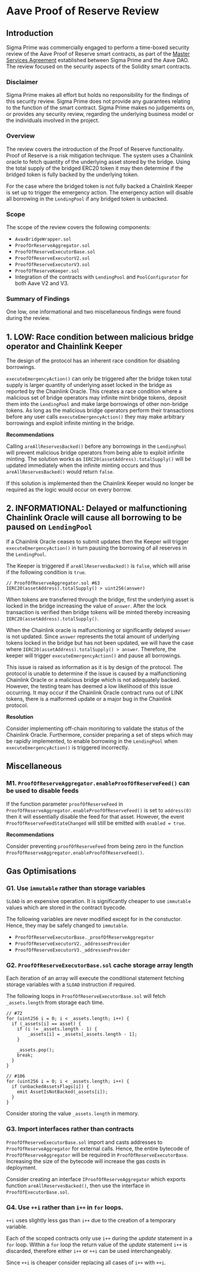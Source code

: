 # Aave Proof of Reserve Review

## Introduction

Sigma Prime was commercially engaged to perform a time-boxed security review of the Aave Proof of Reserve smart contracts, as part of the [Master Services Agreement](https://governance.aave.com/t/sigma-prime-security-assessment-services-for-aave/8518) established between Sigma Prime and the Aave DAO.
The review focused on the security aspects of the Solidity smart contracts.

### Disclaimer

Sigma Prime makes all effort but holds no responsibility for the findings of this security review. Sigma Prime does
not provide any guarantees relating to the function of the smart contract. Sigma Prime makes no judgements
on, or provides any security review, regarding the underlying business model or the individuals involved in the
project.

### Overview

The review covers the introduction of the Proof of Reserve functionality.
Proof of Reserve is a risk mitigation technique. 
The system uses a Chainlink oracle to fetch quantity of the underlying asset stored by the bridge.
Using the total supply of the bridged ERC20 token it may then determine if the bridged token is fully backed by the underlying token.

For the case where the bridged token is not fully backed a Chainlink Keeper is set up to trigger the emergency action.
The emergency action will disable all borrowing in the `LendingPool` if any bridged token is unbacked.

### Scope

The scope of the review covers the following components:
* `AvaxBridgeWrapper.sol`
* `ProofOrReserveAggregator.sol`
* `ProofOfReserveExecutorBase.sol`
* `ProofOfReserveExecutorV2.sol`
* `ProofOfReserveExecutorV3.sol`
* `ProofOfReserveKeeper.sol`
* Integration of the contracts with `LendingPool` and `PoolConfigurator` for both Aave V2 and V3.

### Summary of Findings

One low, one informational and two miscellaneous findings were found during the review.


## 1. LOW: Race condition between malicious bridge operator and Chainlink Keeper

The design of the protocol has an inherent race condition for disabling borrowings.

`executeEmergencyAction()` can only be triggered after the bridge token total supply is larger quantity of underlying asset locked in the bridge as reported by the Chainlink Oracle.
This creates a race condition where a malicious set of bridge operators may infinite mint bridge tokens, deposit them into the `LendingPool` and make large borrowings of other non-bridge tokens.
As long as the malicious bridge operators perform their transactions before any user calls `executeEmergencyAction()` they may make arbitrary borrowings and exploit infinite minting in the bridge.

**Recommendations**

Calling `areAllReservesBacked()` before any borrowings in the `LendingPool` will prevent malicious bridge operators from being able to exploit infinite minting.
The solution works as `IERC20(assetAddress).totalSupply()` will be updated immediately when the infinite minting occurs and thus `areAllReservesBacked()` would return `false`.

If this solution is implemented then the Chainlink Keeper would no longer be required as the logic would occur on every borrow.


## 2. INFORMATIONAL: Delayed or malfunctioning Chainlink Oracle will cause all borrowing to be paused on `LendingPool`

If a Chainlink Oracle ceases to submit updates then the Keeper will trigger `executeEmergencyAction()` in turn pausing the borrowing of all reserves in the `LendingPool`.

The Keeper is triggered if `areAllReservesBacked()` is `false`, which will arise if the following condition is `true`. 

```solidity
// ProofOfReserveAggregator.sol #63
IERC20(assetAddress).totalSupply() > uint256(answer)
```

When tokens are transferred through the bridge, first the underlying asset is locked in the bridge increasing the value of `answer`.
After the lock transaction is verified then bridge tokens will be minted thereby increasing `IERC20(assetAddress).totalSupply()`.

When the Chainlink oracle is malfunctioning or significantly delayed `answer` is not updated.
Since `answer` represents the total amount of underlying tokens locked in the bridge but has not been updated, we will have the case where `IERC20(assetAddress).totalSupply() > answer`.
Therefore, the keeper will trigger `executeEmergencyAction()` and pause all borrowings.

This issue is raised as information as it is by design of the protocol.
The protocol is unable to determine if the issue is caused by a malfunctioning Chainlink Oracle or a malicious bridge which is not adequately backed.
However, the testing team has deemed a low likelihood of this issue occurring. 
It may occur if the Chainlink Oracle contract runs out of LINK tokens, there is a malformed update or a major bug in the Chainlink protocol.

**Resolution**

Consider implementing off-chain monitoring to validate the status of the Chainlink Oracle.
Furthermore, consider preparing a set of steps which may be rapidly implemented, to enable borrowing in the `LendingPool` when `executeEmergencyAction()` is triggered incorrectly.


## Miscellaneous

### M1. `ProofOfReserveAggregator.enableProofOfReserveFeed()` can be used to disable feeds

If the function parameter `proofOfReserveFeed` in `ProofOfReserveAggregator.enableProofOfReserveFeed()` is set to `address(0)` then it will essentially disable the feed for that asset.
However, the event `ProofOfReserveFeedStateChanged` will still be emitted with `enabled = true`.

**Recommendations**

Consider preventing `proofOfReserveFeed` from being zero in the function `ProofOfReserveAggregator.enableProofOfReserveFeed()`.

## Gas Optimisations

### G1. Use `immutable` rather than storage variables

`SLOAD` is an expensive operation.
It is significantly cheaper to use `immutable` values which are stored in the contract byecode.

The following variables are never modified except for in the constuctor.
Hence, they may be safely changed to `immutable`.

* `ProofOfReserveExecutorBase._proofOfReserveAggregator`
* `ProofOfReserveExecutorV2._addressesProvider`
* `ProofOfReserveExecutorV3._addressesProvider`

### G2. `ProofOfReserveExecutorBase.sol` cache storage array length

Each iteration of an array will execute the conditional statement fetching storage variables with a `SLOAD` instruction if required.

The following loops in `ProofOfReserveExecutorBase.sol` will fetch `_assets.length` from storage each time.

```solidity
// #72
for (uint256 i = 0; i < _assets.length; i++) {
  if (_assets[i] == asset) {
    if (i != _assets.length - 1) {
        _assets[i] = _assets[_assets.length - 1];
    }

    _assets.pop();
    break;
  }
}
```

```solidity
// #106
for (uint256 i = 0; i < _assets.length; i++) {
  if (unbackedAssetsFlags[i]) {
    emit AssetIsNotBacked(_assets[i]);
  }
}
```

Consider storing the value `_assets.length` in memory.

### G3. Import interfaces rather than contracts

`ProofOfReserveExecutorBase.sol` import and casts addresses to `ProofOfReserveAggregator` for external calls.
Hence, the entire bytecode of `ProofOfReserveAggregator` will be required in `ProofOfReserveExecutorBase`.
Increasing the size of the bytecode will increase the gas costs in deployment.

Consider creating an interface `IProofOfReserveAggregator` which exports function `areAllReservesBacked()`, then use the interface in `ProofOfExecutorBase.sol`.

### G4. Use `++i` rather than `i++` in `for` loops.

`++i` uses slightly less gas than `i++` due to the creation of a temporary variable.

Each of the scoped contracts only use `i++` during the _update_ statement in a `for` loop.
Within a `for` loop the return value of the _update_ statement `i++` is discarded, therefore either `i++` or `++i` can be used interchangeably.

Since `++i` is cheaper consider replacing all cases of `i++` with `++i`.
